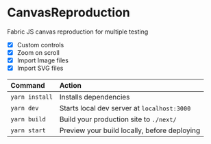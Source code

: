 # CanvasReproduction

Fabric JS canvas reproduction for multiple testing

- [x] Custom controls 
- [x] Zoom on scroll
- [x] Import Image files
- [x] Import SVG files

| Command                   | Action                                           |
| :------------------------ | :----------------------------------------------- |
| `yarn install`            | Installs dependencies                            |
| `yarn dev`                | Starts local dev server at `localhost:3000`      |
| `yarn build`              | Build your production site to `./next/`          |
| `yarn start`              | Preview your build locally, before deploying     |

